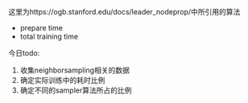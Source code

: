 这里为https://ogb.stanford.edu/docs/leader_nodeprop/中所引用的算法

- prepare time
- total training time

今日todo:
1. 收集neighborsampling相关的数据
2. 确定实际训练中的耗时比例
3. 确定不同的sampler算法所占的比例